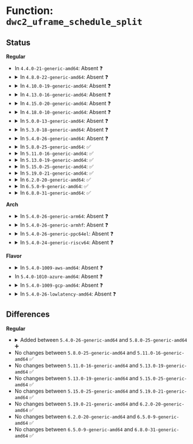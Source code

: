 # Function: <code>dwc2_uframe_schedule_split</code>

## Status
<b>Regular</b>
<ul>
<li>
In <code>4.4.0-21-generic-amd64</code>: Absent ❓
</li>
<li>
<details>
<summary>In <code>4.8.0-22-generic-amd64</code>: Absent ❓</summary>

```json
{
  "name": "dwc2_uframe_schedule_split",
  "collision_type": "Unique Static",
  "inline_type": "Full",
  "funcs": [
    {
      "addr": 18446744071585717836,
      "name": "dwc2_uframe_schedule_split",
      "external": false,
      "loc": "drivers/usb/dwc2/hcd_queue.c:703",
      "file": "drivers/usb/dwc2/hcd_queue.c",
      "inline": "not declared, inlined",
      "caller_inline": [],
      "caller_func": []
    }
  ],
  "symbols": []
}
```
</details>
</li>
<li>
<details>
<summary>In <code>4.10.0-19-generic-amd64</code>: Absent ❓</summary>

```json
{
  "name": "dwc2_uframe_schedule_split",
  "collision_type": "Unique Static",
  "inline_type": "Full",
  "funcs": [
    {
      "addr": 18446744071585906456,
      "name": "dwc2_uframe_schedule_split",
      "external": false,
      "loc": "drivers/usb/dwc2/hcd_queue.c:706",
      "file": "drivers/usb/dwc2/hcd_queue.c",
      "inline": "not declared, inlined",
      "caller_inline": [],
      "caller_func": []
    }
  ],
  "symbols": []
}
```
</details>
</li>
<li>
<details>
<summary>In <code>4.13.0-16-generic-amd64</code>: Absent ❓</summary>

```json
{
  "name": "dwc2_uframe_schedule_split",
  "collision_type": "Unique Static",
  "inline_type": "Full",
  "funcs": [
    {
      "addr": 18446744071585988939,
      "name": "dwc2_uframe_schedule_split",
      "external": false,
      "loc": "drivers/usb/dwc2/hcd_queue.c:703",
      "file": "drivers/usb/dwc2/hcd_queue.c",
      "inline": "not declared, inlined",
      "caller_inline": [],
      "caller_func": []
    }
  ],
  "symbols": []
}
```
</details>
</li>
<li>
<details>
<summary>In <code>4.15.0-20-generic-amd64</code>: Absent ❓</summary>

```json
{
  "name": "dwc2_uframe_schedule_split",
  "collision_type": "Unique Static",
  "inline_type": "Full",
  "funcs": [
    {
      "addr": 18446744071586432913,
      "name": "dwc2_uframe_schedule_split",
      "external": false,
      "loc": "drivers/usb/dwc2/hcd_queue.c:704",
      "file": "drivers/usb/dwc2/hcd_queue.c",
      "inline": "not declared, inlined",
      "caller_inline": [],
      "caller_func": []
    }
  ],
  "symbols": []
}
```
</details>
</li>
<li>
<details>
<summary>In <code>4.18.0-10-generic-amd64</code>: Absent ❓</summary>

```json
{
  "name": "dwc2_uframe_schedule_split",
  "collision_type": "Unique Static",
  "inline_type": "Full",
  "funcs": [
    {
      "addr": 18446744071586697859,
      "name": "dwc2_uframe_schedule_split",
      "external": false,
      "loc": "drivers/usb/dwc2/hcd_queue.c:708",
      "file": "drivers/usb/dwc2/hcd_queue.c",
      "inline": "not declared, inlined",
      "caller_inline": [],
      "caller_func": []
    }
  ],
  "symbols": []
}
```
</details>
</li>
<li>
<details>
<summary>In <code>5.0.0-13-generic-amd64</code>: Absent ❓</summary>

```json
{
  "name": "dwc2_uframe_schedule_split",
  "collision_type": "Unique Static",
  "inline_type": "Full",
  "funcs": [
    {
      "addr": 18446744071586854975,
      "name": "dwc2_uframe_schedule_split",
      "external": false,
      "loc": "drivers/usb/dwc2/hcd_queue.c:708",
      "file": "drivers/usb/dwc2/hcd_queue.c",
      "inline": "not declared, inlined",
      "caller_inline": [],
      "caller_func": []
    }
  ],
  "symbols": []
}
```
</details>
</li>
<li>
<details>
<summary>In <code>5.3.0-18-generic-amd64</code>: Absent ❓</summary>

```json
{
  "name": "dwc2_uframe_schedule_split",
  "collision_type": "Unique Static",
  "inline_type": "Full",
  "funcs": [
    {
      "addr": 18446744071587111146,
      "name": "dwc2_uframe_schedule_split",
      "external": false,
      "loc": "drivers/usb/dwc2/hcd_queue.c:708",
      "file": "drivers/usb/dwc2/hcd_queue.c",
      "inline": "not declared, inlined",
      "caller_inline": [
        "drivers/usb/dwc2/hcd_queue.c:dwc2_do_reserve"
      ],
      "caller_func": []
    }
  ],
  "symbols": []
}
```
</details>
</li>
<li>
<details>
<summary>In <code>5.4.0-26-generic-amd64</code>: Absent ❓</summary>

```json
{
  "name": "dwc2_uframe_schedule_split",
  "collision_type": "Unique Static",
  "inline_type": "Full",
  "funcs": [
    {
      "addr": 18446744071587311550,
      "name": "dwc2_uframe_schedule_split",
      "external": false,
      "loc": "drivers/usb/dwc2/hcd_queue.c:708",
      "file": "drivers/usb/dwc2/hcd_queue.c",
      "inline": "not declared, inlined",
      "caller_inline": [
        "drivers/usb/dwc2/hcd_queue.c:dwc2_do_reserve"
      ],
      "caller_func": []
    }
  ],
  "symbols": []
}
```
</details>
</li>
<li>
<details>
<summary>In <code>5.8.0-25-generic-amd64</code>: ✅</summary>

```c
int dwc2_uframe_schedule_split(struct dwc2_hsotg * hsotg, struct dwc2_qh * qh)
```

```json
{
  "name": "dwc2_uframe_schedule_split",
  "collision_type": "Unique Static",
  "inline_type": "No",
  "funcs": [
    {
      "addr": 18446744071588168096,
      "name": "dwc2_uframe_schedule_split",
      "external": false,
      "loc": "drivers/usb/dwc2/hcd_queue.c:708",
      "file": "drivers/usb/dwc2/hcd_queue.c",
      "inline": "seen, unknown",
      "caller_inline": [],
      "caller_func": [
        "drivers/usb/dwc2/hcd_queue.c:dwc2_do_reserve"
      ]
    }
  ],
  "symbols": [
    {
      "addr": 18446744071588168096,
      "name": "dwc2_uframe_schedule_split",
      "section": ".text",
      "bind": "STB_LOCAL",
      "size": 1332
    }
  ]
}
```
</details>
</li>
<li>
<details>
<summary>In <code>5.11.0-16-generic-amd64</code>: ✅</summary>

```c
int dwc2_uframe_schedule_split(struct dwc2_hsotg * hsotg, struct dwc2_qh * qh)
```

```json
{
  "name": "dwc2_uframe_schedule_split",
  "collision_type": "Unique Static",
  "inline_type": "No",
  "funcs": [
    {
      "addr": 18446744071588206208,
      "name": "dwc2_uframe_schedule_split",
      "external": false,
      "loc": "drivers/usb/dwc2/hcd_queue.c:708",
      "file": "drivers/usb/dwc2/hcd_queue.c",
      "inline": "seen, unknown",
      "caller_inline": [],
      "caller_func": [
        "drivers/usb/dwc2/hcd_queue.c:dwc2_do_reserve"
      ]
    }
  ],
  "symbols": [
    {
      "addr": 18446744071588206208,
      "name": "dwc2_uframe_schedule_split",
      "section": ".text",
      "bind": "STB_LOCAL",
      "size": 1332
    }
  ]
}
```
</details>
</li>
<li>
<details>
<summary>In <code>5.13.0-19-generic-amd64</code>: ✅</summary>

```c
int dwc2_uframe_schedule_split(struct dwc2_hsotg * hsotg, struct dwc2_qh * qh)
```

```json
{
  "name": "dwc2_uframe_schedule_split",
  "collision_type": "Unique Static",
  "inline_type": "No",
  "funcs": [
    {
      "addr": 18446744071588089424,
      "name": "dwc2_uframe_schedule_split",
      "external": false,
      "loc": "drivers/usb/dwc2/hcd_queue.c:708",
      "file": "drivers/usb/dwc2/hcd_queue.c",
      "inline": "seen, unknown",
      "caller_inline": [],
      "caller_func": [
        "drivers/usb/dwc2/hcd_queue.c:dwc2_do_reserve"
      ]
    }
  ],
  "symbols": [
    {
      "addr": 18446744071588089424,
      "name": "dwc2_uframe_schedule_split",
      "section": ".text",
      "bind": "STB_LOCAL",
      "size": 1328
    }
  ]
}
```
</details>
</li>
<li>
<details>
<summary>In <code>5.15.0-25-generic-amd64</code>: ✅</summary>

```c
int dwc2_uframe_schedule_split(struct dwc2_hsotg * hsotg, struct dwc2_qh * qh)
```

```json
{
  "name": "dwc2_uframe_schedule_split",
  "collision_type": "Unique Static",
  "inline_type": "No",
  "funcs": [
    {
      "addr": 18446744071588721456,
      "name": "dwc2_uframe_schedule_split",
      "external": false,
      "loc": "drivers/usb/dwc2/hcd_queue.c:708",
      "file": "drivers/usb/dwc2/hcd_queue.c",
      "inline": "seen, unknown",
      "caller_inline": [],
      "caller_func": [
        "drivers/usb/dwc2/hcd_queue.c:dwc2_do_reserve"
      ]
    }
  ],
  "symbols": [
    {
      "addr": 18446744071588721456,
      "name": "dwc2_uframe_schedule_split",
      "section": ".text",
      "bind": "STB_LOCAL",
      "size": 1496
    }
  ]
}
```
</details>
</li>
<li>
<details>
<summary>In <code>5.19.0-21-generic-amd64</code>: ✅</summary>

```c
int dwc2_uframe_schedule_split(struct dwc2_hsotg * hsotg, struct dwc2_qh * qh)
```

```json
{
  "name": "dwc2_uframe_schedule_split",
  "collision_type": "Unique Static",
  "inline_type": "No",
  "funcs": [
    {
      "addr": 18446744071590139744,
      "name": "dwc2_uframe_schedule_split",
      "external": false,
      "loc": "drivers/usb/dwc2/hcd_queue.c:708",
      "file": "drivers/usb/dwc2/hcd_queue.c",
      "inline": "seen, unknown",
      "caller_inline": [],
      "caller_func": [
        "drivers/usb/dwc2/hcd_queue.c:dwc2_do_reserve"
      ]
    }
  ],
  "symbols": [
    {
      "addr": 18446744071590139744,
      "name": "dwc2_uframe_schedule_split",
      "section": ".text",
      "bind": "STB_LOCAL",
      "size": 1535
    }
  ]
}
```
</details>
</li>
<li>
<details>
<summary>In <code>6.2.0-20-generic-amd64</code>: ✅</summary>

```c
int dwc2_uframe_schedule_split(struct dwc2_hsotg * hsotg, struct dwc2_qh * qh)
```

```json
{
  "name": "dwc2_uframe_schedule_split",
  "collision_type": "Unique Static",
  "inline_type": "No",
  "funcs": [
    {
      "addr": 18446744071591753776,
      "name": "dwc2_uframe_schedule_split",
      "external": false,
      "loc": "drivers/usb/dwc2/hcd_queue.c:678",
      "file": "drivers/usb/dwc2/hcd_queue.c",
      "inline": "seen, unknown",
      "caller_inline": [],
      "caller_func": [
        "drivers/usb/dwc2/hcd_queue.c:dwc2_do_reserve"
      ]
    }
  ],
  "symbols": [
    {
      "addr": 18446744071591753776,
      "name": "dwc2_uframe_schedule_split",
      "section": ".text",
      "bind": "STB_LOCAL",
      "size": 1535
    }
  ]
}
```
</details>
</li>
<li>
<details>
<summary>In <code>6.5.0-9-generic-amd64</code>: ✅</summary>

```c
int dwc2_uframe_schedule_split(struct dwc2_hsotg * hsotg, struct dwc2_qh * qh)
```

```json
{
  "name": "dwc2_uframe_schedule_split",
  "collision_type": "Unique Static",
  "inline_type": "No",
  "funcs": [
    {
      "addr": 18446744071592177104,
      "name": "dwc2_uframe_schedule_split",
      "external": false,
      "loc": "drivers/usb/dwc2/hcd_queue.c:678",
      "file": "drivers/usb/dwc2/hcd_queue.c",
      "inline": "seen, unknown",
      "caller_inline": [],
      "caller_func": [
        "drivers/usb/dwc2/hcd_queue.c:dwc2_do_reserve"
      ]
    }
  ],
  "symbols": [
    {
      "addr": 18446744071592177104,
      "name": "dwc2_uframe_schedule_split",
      "section": ".text",
      "bind": "STB_LOCAL",
      "size": 1547
    }
  ]
}
```
</details>
</li>
<li>
<details>
<summary>In <code>6.8.0-31-generic-amd64</code>: ✅</summary>

```c
int dwc2_uframe_schedule_split(struct dwc2_hsotg * hsotg, struct dwc2_qh * qh)
```

```json
{
  "name": "dwc2_uframe_schedule_split",
  "collision_type": "Unique Static",
  "inline_type": "No",
  "funcs": [
    {
      "addr": 18446744071592917792,
      "name": "dwc2_uframe_schedule_split",
      "external": false,
      "loc": "drivers/usb/dwc2/hcd_queue.c:678",
      "file": "drivers/usb/dwc2/hcd_queue.c",
      "inline": "seen, unknown",
      "caller_inline": [],
      "caller_func": [
        "drivers/usb/dwc2/hcd_queue.c:dwc2_do_reserve"
      ]
    }
  ],
  "symbols": [
    {
      "addr": 18446744071592917792,
      "name": "dwc2_uframe_schedule_split",
      "section": ".text",
      "bind": "STB_LOCAL",
      "size": 1547
    }
  ]
}
```
</details>
</li>
</ul>
<b>Arch</b>
<ul>
<li>
<details>
<summary>In <code>5.4.0-26-generic-arm64</code>: Absent ❓</summary>

```json
{
  "name": "dwc2_uframe_schedule_split",
  "collision_type": "Unique Static",
  "inline_type": "Full",
  "funcs": [
    {
      "addr": 18446603336500428876,
      "name": "dwc2_uframe_schedule_split",
      "external": false,
      "loc": "drivers/usb/dwc2/hcd_queue.c:708",
      "file": "drivers/usb/dwc2/hcd_queue.c",
      "inline": "not declared, inlined",
      "caller_inline": [
        "drivers/usb/dwc2/hcd_queue.c:dwc2_do_reserve"
      ],
      "caller_func": []
    }
  ],
  "symbols": []
}
```
</details>
</li>
<li>
<details>
<summary>In <code>5.4.0-26-generic-armhf</code>: Absent ❓</summary>

```json
{
  "name": "dwc2_uframe_schedule_split",
  "collision_type": "Unique Static",
  "inline_type": "Full",
  "funcs": [
    {
      "addr": 3232883640,
      "name": "dwc2_uframe_schedule_split",
      "external": false,
      "loc": "drivers/usb/dwc2/hcd_queue.c:708",
      "file": "drivers/usb/dwc2/hcd_queue.c",
      "inline": "not declared, inlined",
      "caller_inline": [
        "drivers/usb/dwc2/hcd_queue.c:dwc2_do_reserve"
      ],
      "caller_func": []
    }
  ],
  "symbols": []
}
```
</details>
</li>
<li>
<details>
<summary>In <code>5.4.0-26-generic-ppc64el</code>: Absent ❓</summary>

```json
{
  "name": "dwc2_uframe_schedule_split",
  "collision_type": "Unique Static",
  "inline_type": "Full",
  "funcs": [
    {
      "addr": 13835058055293776420,
      "name": "dwc2_uframe_schedule_split",
      "external": false,
      "loc": "drivers/usb/dwc2/hcd_queue.c:708",
      "file": "drivers/usb/dwc2/hcd_queue.c",
      "inline": "not declared, inlined",
      "caller_inline": [
        "drivers/usb/dwc2/hcd_queue.c:dwc2_do_reserve"
      ],
      "caller_func": []
    }
  ],
  "symbols": []
}
```
</details>
</li>
<li>
<details>
<summary>In <code>5.4.0-24-generic-riscv64</code>: Absent ❓</summary>

```json
{
  "name": "dwc2_uframe_schedule_split",
  "collision_type": "Unique Static",
  "inline_type": "Full",
  "funcs": [
    {
      "addr": 18446743936277319366,
      "name": "dwc2_uframe_schedule_split",
      "external": false,
      "loc": "drivers/usb/dwc2/hcd_queue.c:708",
      "file": "drivers/usb/dwc2/hcd_queue.c",
      "inline": "not declared, inlined",
      "caller_inline": [
        "drivers/usb/dwc2/hcd_queue.c:dwc2_do_reserve"
      ],
      "caller_func": []
    }
  ],
  "symbols": []
}
```
</details>
</li>
</ul>
<b>Flavor</b>
<ul>
<li>
<details>
<summary>In <code>5.4.0-1009-aws-amd64</code>: Absent ❓</summary>

```json
{
  "name": "dwc2_uframe_schedule_split",
  "collision_type": "Unique Static",
  "inline_type": "Full",
  "funcs": [
    {
      "addr": 18446744071587017630,
      "name": "dwc2_uframe_schedule_split",
      "external": false,
      "loc": "drivers/usb/dwc2/hcd_queue.c:708",
      "file": "drivers/usb/dwc2/hcd_queue.c",
      "inline": "not declared, inlined",
      "caller_inline": [
        "drivers/usb/dwc2/hcd_queue.c:dwc2_do_reserve"
      ],
      "caller_func": []
    }
  ],
  "symbols": []
}
```
</details>
</li>
<li>
In <code>5.4.0-1010-azure-amd64</code>: Absent ❓
</li>
<li>
<details>
<summary>In <code>5.4.0-1009-gcp-amd64</code>: Absent ❓</summary>

```json
{
  "name": "dwc2_uframe_schedule_split",
  "collision_type": "Unique Static",
  "inline_type": "Full",
  "funcs": [
    {
      "addr": 18446744071587266110,
      "name": "dwc2_uframe_schedule_split",
      "external": false,
      "loc": "drivers/usb/dwc2/hcd_queue.c:708",
      "file": "drivers/usb/dwc2/hcd_queue.c",
      "inline": "not declared, inlined",
      "caller_inline": [
        "drivers/usb/dwc2/hcd_queue.c:dwc2_do_reserve"
      ],
      "caller_func": []
    }
  ],
  "symbols": []
}
```
</details>
</li>
<li>
<details>
<summary>In <code>5.4.0-26-lowlatency-amd64</code>: Absent ❓</summary>

```json
{
  "name": "dwc2_uframe_schedule_split",
  "collision_type": "Unique Static",
  "inline_type": "Full",
  "funcs": [
    {
      "addr": 18446744071587372878,
      "name": "dwc2_uframe_schedule_split",
      "external": false,
      "loc": "drivers/usb/dwc2/hcd_queue.c:708",
      "file": "drivers/usb/dwc2/hcd_queue.c",
      "inline": "not declared, inlined",
      "caller_inline": [
        "drivers/usb/dwc2/hcd_queue.c:dwc2_do_reserve"
      ],
      "caller_func": []
    }
  ],
  "symbols": []
}
```
</details>
</li>
</ul>

## Differences
<b>Regular</b>
<ul>
<li>
<details>
<summary>Added between <code>5.4.0-26-generic-amd64</code> and <code>5.8.0-25-generic-amd64</code> ➕</summary>

```c
int dwc2_uframe_schedule_split(struct dwc2_hsotg * hsotg, struct dwc2_qh * qh)
```
</details>
</li>
<li>
No changes between <code>5.8.0-25-generic-amd64</code> and <code>5.11.0-16-generic-amd64</code> ✅
</li>
<li>
No changes between <code>5.11.0-16-generic-amd64</code> and <code>5.13.0-19-generic-amd64</code> ✅
</li>
<li>
No changes between <code>5.13.0-19-generic-amd64</code> and <code>5.15.0-25-generic-amd64</code> ✅
</li>
<li>
No changes between <code>5.15.0-25-generic-amd64</code> and <code>5.19.0-21-generic-amd64</code> ✅
</li>
<li>
No changes between <code>5.19.0-21-generic-amd64</code> and <code>6.2.0-20-generic-amd64</code> ✅
</li>
<li>
No changes between <code>6.2.0-20-generic-amd64</code> and <code>6.5.0-9-generic-amd64</code> ✅
</li>
<li>
No changes between <code>6.5.0-9-generic-amd64</code> and <code>6.8.0-31-generic-amd64</code> ✅
</li>
</ul>
